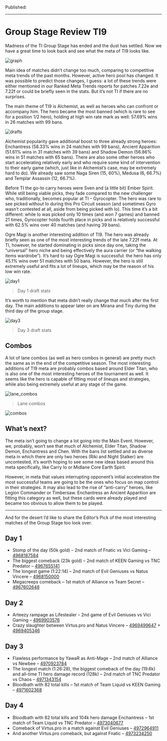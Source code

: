 Published:

---

# Group Stage Review TI9

Madness of the TI Group Stage has ended and the dust has settled. Now we have a great time to look back and see what the meta of TI9 looks like.

![graph](assets/graph.png)

Main idea of matches didn’t change too much, comparing to competitive meta trends of the past months. However, active hero pool has changed. It was possible to predict those changes, I guess: a lot of these trends were either mentioned in our Ranked Meta Trends reports for patches 7.22e and 7.22f or could be briefly seen in the stats. But it’s not TI if there are no surprises.

The main theme of TI9 is Alchemist, as well as heroes who can confront or accompany him. The hero became the most banned (which is rare to see for a position 1/2 hero), holding at high win rate mark as well: 57.69% wins in 26 matches with 99 bans.

![drafts](assets/drafts_gs.png)

Alchemist popularity gave additional boost to three already strong heroes: Enchantress (58.33% wins in 24 matches with 99 bans), Ancient Apparition (51.61% wins in 31 matches with 39 bans) and Shadow Demon (56.86% wins in 51 matches with 65 bans). There are also some other heroes who start accelerating relatively early and who require some kind of intervention to their early game (which, just like in Alchemist’s case, may be extremely hard to do). We already saw some Naga Siren (15, 60%), Medusa (6, 66.7%) and Templar Assassin (12, 66.7%).

Before TI the go-to carry heroes were Sven and (a little bit) Ember Spirit. While still being viable picks, they fade compared to the new challenger who, traditionally, becomes popular at TI – Gyrocopter. The hero was rare to see picked without Io during this Pro Circuit season (and sometimes Gyro wasn’t contested at all, aside from being picked with Io). This time it’s a bit different: while Io was picked only 10 times (and won 7 games) and banned 21 times, Gyrocopter holds fourth place in picks and is relatively successful with 62.5% wins over 40 matches (and having 39 bans).

Ogre Magi is another interesting addition of TI9. The hero was already briefly seen as one of the most interesting trends of the late 7.22f meta. At TI, however, he started dominating in picks since day one, taking the “universal” hero niche and being effectively the aura carrier (or “the walking items wardrobe”). It’s hard to say Ogre Magi is successful: the hero has only 45.1% wins over 51 matches with 50 bans. However, the hero is still extremely useful and fits a lot of lineups, which may be the reason of his low win rate.

![day1](assets/day1.png)

> Day 1 draft stats

It’s worth to mention that meta didn’t really change that much after the first day. The main additions to appear later on are Mirana and Tiny during the third day of the group stage.

![day3](assets/day3.png)

> Day 3 draft stats

## Combos

A lot of lane combos (as well as hero combos in general) are pretty much the same as in the end of the competitive season. The most interesting additions of TI9 meta are probably combos based around Elder Titan, who is also one of the most interesting heroes of the tournament as well. It seems like the hero is capable of fitting most of lineups and strategies, while also being extremely useful at any stage of the game.

![lane_combos](assets/lane_combos.png)

> Lane combos

![combos](assets/combos.png)

## What’s next?

The meta isn’t going to change a lot going into the Main Event. However, we, probably, won’t see that much of Alchemist, Elder Titan, Shadow Demon, Enchantress and Chen. With the bans list settled and as diverse meta in which there are only two heroes (Riki and Night Stalker) are uncontested, it’s worth hoping to see some new ideas based around this meta specifically, like Carry Io or Midlane Core Earth Spirit.

However, in meta that values interrupting opponent’s initial acceleration the most successful teams are going to be the ones who focus on map control in their strategies. It may also lead to the rise of “anti-carry” heroes, like Legion Commander or Timbersaw. Enchantress an Ancient Apparition are fitting this category as well, but these cards were already played and became too obvious to allow them to be played.

---

And for the desert I’d like to share the Editor’s Pick of the most interesting matches of the Group Stage too look over.

## Day 1

* Stomp of the day (50k gold) – 2nd match of Fnatic vs Vici Gaming – [4968187584](https://dotabuff.com/matches/4968187584)
* The biggest comeback (23k gold) – 2nd match of KEEN Gaming vs TNC Predator – [4967655141](https://dotabuff.com/matches/4967655141)
* The longest game (1:22:14) – 2nd match of Evil Geniuses vs Natus Vincere – [4968150000](https://dotabuff.com/matches/4968150000)
* Megacreeps comeback – 1st match of Alliance vs Team Secret – [4967602648](https://www.dotabuff.com/matches/496760264)

## Day 2

* Arteezy rampage as Lifestealer – 2nd game of Evil Geniuses vs Vici Gaming – [4969903576](https://www.dotabuff.com/matches/4969903576)
* Crazy slaughter between Virtus.pro and Natus Vincere – [4969499647](https://www.dotabuff.com/matches/4969499647) + [4969405346](https://www.dotabuff.com/matches/4969405346)

## Day 3

* Flawless performance by YawaR as Anti-Mage – 2nd match of Alliance vs Newbee – [4970923784](https://dotabuff.com/matches/4970923784)
* The longest match (1:26:28), the biggest comeback of the day (19.6k) and all-time TI hero damage record (128k) – 2nd match of TNC Predator vs Chaos – [4971343154](https://dotabuff.com/matches/4971343154)
* Bloodbath with 82 total kills – 1st match of Team Liquid vs KEEN Gaming – [4971602368](https://www.dotabuff.com/matches/4971602368)

## Day 4

* Bloodbath with 82 total kills and 104k hero damage Enchantress – 1st match of Team Liquid vs TNC Predator – [4973040677](https://www.dotabuff.com/matches/4973040677)
* Comeback of Virtus.pro in a match against Evil Geniuses – [4972964911](https://www.dotabuff.com/matches/4972964911)
* And another Virtus.pro comeback, but against Fnatic – [4973234250](https://www.dotabuff.com/matches/4973234250)